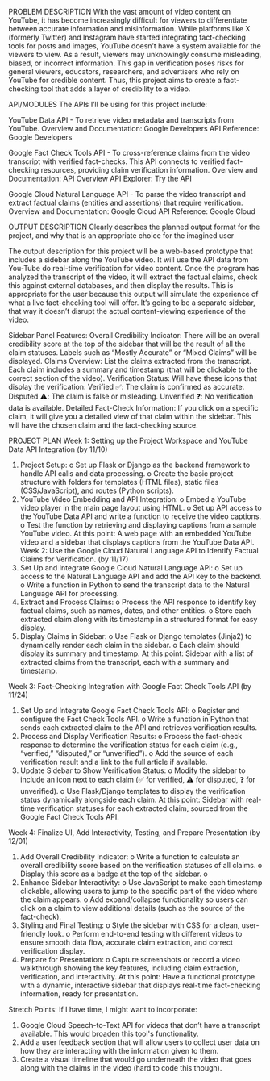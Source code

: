 PROBLEM DESCRIPTION
With the vast amount of video content on YouTube, it has become increasingly difficult for viewers to differentiate between accurate information and misinformation. While platforms like X (formerly Twitter) and Instagram have started integrating fact-checking tools for posts and images, YouTube doesn’t have a system available for the viewers to view. As a result, viewers may unknowingly consume misleading, biased, or incorrect information. This gap in verification poses risks for general viewers, educators, researchers, and advertisers who rely on YouTube for credible content. Thus, this project aims to create a fact-checking tool that adds a layer of credibility to a video.  

API/MODULES
The APIs I’ll be using for this project include:

YouTube Data API - To retrieve video metadata and transcripts from YouTube.
Overview and Documentation: Google Developers
API Reference: Google Developers

Google Fact Check Tools API - To cross-reference claims from the video transcript with verified fact-checks. This API connects to verified fact-checking resources, providing claim verification information.
Overview and Documentation: API Overview
API Explorer: Try the API

Google Cloud Natural Language API - To parse the video transcript and extract factual claims (entities and assertions) that require verification. 
Overview and Documentation: Google Cloud
API Reference: Google Cloud


OUTPUT DESCRIPTION
Clearly describes the planned output format for the project, and why that is an appropriate choice for the imagined user

The output description for this project will be a web-based prototype that includes a sidebar along the YouTube video. It will use the API data from You-Tube do real-time verification for video content. Once the program has analyzed the transcript of the video, it will extract the factual claims, check this against external databases, and then display the results. 
This is appropriate for the user because this output will simulate the experience of what a live fact-checking tool will offer. It’s going to be a separate sidebar, that way it doesn’t disrupt the actual content-viewing experience of the video.

Sidebar Panel Features:
Overall Credibility Indicator:
There will be an overall credibility score at the top of the sidebar that will be the result of all the claim statuses. Labels such as “Mostly Accurate” or “Mixed Claims” will be displayed.
Claims Overview: 
List the claims extracted from the transcript. Each claim includes a summary and timestamp (that will be clickable to the correct section of the video).
Verification Status: 
Will have these icons that display the verification:
Verified ✅: The claim is confirmed as accurate.
Disputed ⚠️: The claim is false or misleading.
Unverified ❓: No verification data is available.
Detailed Fact-Check Information:
If you click on a specific claim, it will give you a detailed view of that claim within the sidebar. This will have the chosen claim and the fact-checking source.

PROJECT PLAN
Week 1: Setting up the Project Workspace and YouTube Data API Integration (by 11/10)
1.	Project Setup:
o	Set up Flask or Django as the backend framework to handle API calls and data processing.
o	Create the basic project structure with folders for templates (HTML files), static files (CSS/JavaScript), and routes (Python scripts).
2.	YouTube Video Embedding and API Integration:
o	Embed a YouTube video player in the main page layout using HTML.
o	Set up API access to the YouTube Data API and write a function to receive the video captions. 
o	Test the function by retrieving and displaying captions from a sample YouTube video.
At this point: A web page with an embedded YouTube video and a sidebar that displays captions from the YouTube Data API.
Week 2: Use the Google Cloud Natural Language API to Identify Factual Claims for Verification. (by 11/17)
1.	Set Up and Integrate Google Cloud Natural Language API:
o	Set up access to the Natural Language API and add the API key to the backend.
o	Write a function in Python to send the transcript data to the Natural Language API for processing.
2.	Extract and Process Claims:
o	Process the API response to identify key factual claims, such as names, dates, and other entities.
o	Store each extracted claim along with its timestamp in a structured format for easy display.
3.	Display Claims in Sidebar:
o	Use Flask or Django templates (Jinja2) to dynamically render each claim in the sidebar.
o	Each claim should display its summary and timestamp.
At this point: Sidebar with a list of extracted claims from the transcript, each with a summary and timestamp.

Week 3: Fact-Checking Integration with Google Fact Check Tools API (by 11/24)
1.	Set Up and Integrate Google Fact Check Tools API:
o	Register and configure the Fact Check Tools API.
o	Write a function in Python that sends each extracted claim to the API and retrieves verification results.
2.	Process and Display Verification Results:
o	Process the fact-check response to determine the verification status for each claim (e.g., “verified,” “disputed,” or “unverified”).
o	Add the source of each verification result and a link to the full article if available.
3.	Update Sidebar to Show Verification Status:
o	Modify the sidebar to include an icon next to each claim (✅ for verified, ⚠️ for disputed, ❓ for unverified).
o	Use Flask/Django templates to display the verification status dynamically alongside each claim.
At this point: Sidebar with real-time verification statuses for each extracted claim, sourced from the Google Fact Check Tools API.

Week 4: Finalize UI, Add Interactivity, Testing, and Prepare Presentation (by 12/01)
1.	Add Overall Credibility Indicator:
o	Write a function to calculate an overall credibility score based on the verification statuses of all claims.
o	Display this score as a badge at the top of the sidebar.
o	
2.	Enhance Sidebar Interactivity:
o	Use JavaScript to make each timestamp clickable, allowing users to jump to the specific part of the video where the claim appears.
o	Add expand/collapse functionality so users can click on a claim to view additional details (such as the source of the fact-check).
3.	Styling and Final Testing:
o	Style the sidebar with CSS for a clean, user-friendly look.
o	Perform end-to-end testing with different videos to ensure smooth data flow, accurate claim extraction, and correct verification display.
4.	Prepare for Presentation:
o	Capture screenshots or record a video walkthrough showing the key features, including claim extraction, verification, and interactivity.
At this point: Have a functional prototype with a dynamic, interactive sidebar that displays real-time fact-checking information, ready for presentation.

Stretch Points:
If I have time, I might want to incorporate:
1.	Google Cloud Speech-to-Text API for videos that don’t have a transcript available. This would broaden this tool's functionality.
2.	Add a user feedback section that will allow users to collect user data on how they are interacting with the information given to them.
3.	Create a visual timeline that would go underneath the video that goes along with the claims in the video (hard to code this though). 
